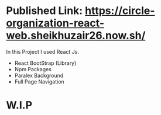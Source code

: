 # Published Link: https://circle-organization-react-web.sheikhuzair26.now.sh/

In this Project I used React Js.
- React BootStrap (Library)
- Npm Packages
- Paralex Background
- Full Page Navigation

# W.I.P
